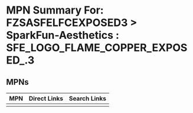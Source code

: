 



# MPN Summary For: FZSASFELFCEXPOSED3 > SparkFun-Aesthetics : SFE_LOGO_FLAME_COPPER_EXPOSED_.3

## MPNs
  

|MPN|Direct Links|Search Links|
| :--- | :--- | :--- |
||||
